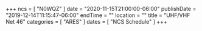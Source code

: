 +++
ncs = [ "N0WQZ" ]
date = "2020-11-15T21:00:00-06:00"
publishDate = "2019-12-14T11:15:47-06:00"
endTime = ""
location = ""
title = "UHF/VHF Net 46"
categories = [ "ARES" ]
dates = [ "NCS Schedule" ]
+++
